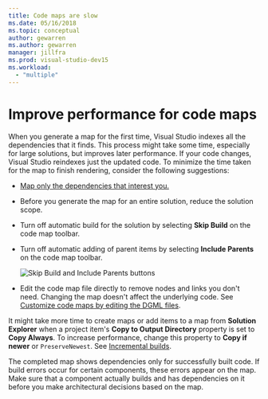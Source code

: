 ```yaml
---
title: Code maps are slow
ms.date: 05/16/2018
ms.topic: conceptual
author: gewarren
ms.author: gewarren
manager: jillfra
ms.prod: visual-studio-dev15
ms.workload:
  - "multiple"
---
```

# Improve performance for code maps

When you generate a map for the first time, Visual Studio indexes all the dependencies that it finds. This process might take some time, especially for large solutions, but improves later performance. If your code changes, Visual Studio reindexes just the updated code. To minimize the time taken for the map to finish rendering, consider the following suggestions:

- [Map only the dependencies that interest you.](#create-a-code-map-to-see-specific-dependencies)

- Before you generate the map for an entire solution, reduce the solution scope.

- Turn off automatic build for the solution by selecting **Skip Build** on the code map toolbar.

- Turn off automatic adding of parent items by selecting **Include Parents** on the code map toolbar.

   ![Skip Build and Include Parents buttons](../modeling/media/codemapsfilterskipbuildicons.png)

- Edit the code map file directly to remove nodes and links you don't need. Changing the map doesn't affect the underlying code. See [Customize code maps by editing the DGML files](../modeling/customize-code-maps-by-editing-the-dgml-files.md).

It might take more time to create maps or add items to a map from **Solution Explorer** when a project item's **Copy to Output Directory** property is set to **Copy Always**. To increase performance, change this property to **Copy if newer** or `PreserveNewest`. See [Incremental builds](../msbuild/incremental-builds.md).

The completed map shows dependencies only for successfully built code. If build errors occur for certain components, these errors appear on the map. Make sure that a component actually builds and has dependencies on it before you make architectural decisions based on the map.
